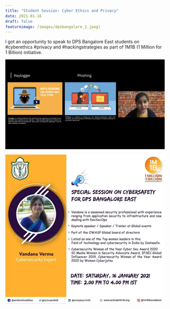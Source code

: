 ```yaml
---
title: "Student Session: Cyber Ethics and Privacy"
date: 2021-01-16
draft: false
featureimage: /images/dpsbangalore_2.jpeg)
---
```



I got an opportunity to speak to DPS Bangalore East students on #cyberethics #privacy and #hackingstrategies as part of 1M1B (1 Million for 1 Billion) initiative.


![Ignite](/images/dpsbangalore_1.jpeg)

![Ignite1](/images/dpsbangalore_2.jpeg)


